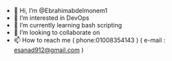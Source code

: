 - 👋 Hi, I’m @Ebrahimabdelmonem1
- 👀 I’m interested in DevOps 
- 🌱 I’m currently learning bash scripting
- 💞️ I’m looking to collaborate on 
- 📫 How to reach me  ( phone:01008354143 ) ( e-mail : esanad912@gmail.com )

<!---
Ebrahimabdelmonem1/Ebrahimabdelmonem1 is a ✨ special ✨ repository because its `README.md` (this file) appears on your GitHub profile.
You can click the Preview link to take a look at your changes.
--->
